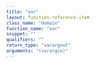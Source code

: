 ```yaml
---
title: "xor"
layout: function-reference-item
class_name: "domain"
function_name: "xor"
snippet: ""
qualifiers: ""
return_type: "varargout"
arguments: "(varargin)"
---
```


<pre class="help-text"></pre>